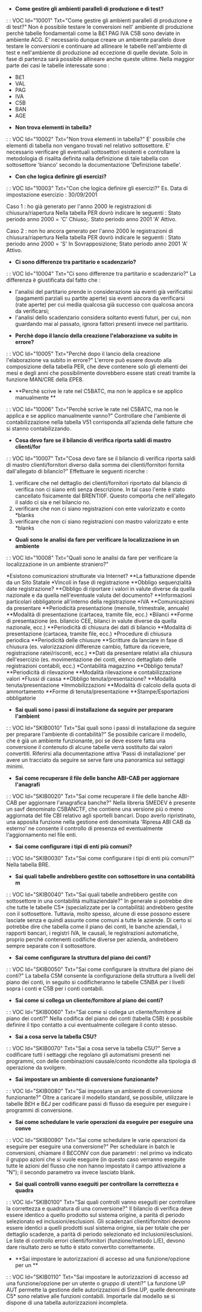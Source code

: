 - **Come gestire gli ambienti paralleli di produzione e di test?**

 :  : VOC Id="10001" Txt="Come gestire gli ambienti paralleli di produzione e di test?"
 Non è possibile testare le conversioni nell' ambiente di produzione perchè tabelle fondamentali come la
 B£1 PAG IVA C5B sono deviate in ambiente ACG.
 E' necessario dunque creare un ambiente parallelo dove testare le conversioni e continuare ad allineare le tabelle
 nell'ambiente di test e nell'ambiente di produzione ad eccezione di quelle deviate.
 Solo in fase di partenza sarà possibile allineare anche queste ultime.
 Nella maggior parte dei casi le tabelle interessate sono : 
 * B£1
 * VAL
 * PAG
 * IVA
 * C5B
 * BAN
 * AGE

- **Non trova elementi in tabella?**

 :  : VOC Id="10002" Txt="Non trova elementi in tabella?"
 E' possibile che elementi di tabella non vengano trovati nel relativo sottosettore.
 E' necessario verificare gli eventuali sottosettori esistenti e controllare la metodologia di risalita
 definita nalla definizione di tale tabella con sottosettore 'bianco' secondo la documentazione 'Definizione tabelle'.

- **Con che logica definire gli esercizi?**

 :  : VOC Id="10003" Txt="Con che logica definire gli esercizi?"
 Es. Data di impostazione esercizio :  30/09/2001

 Caso 1 :  ho già generato per l'anno 2000 le registrazioni di chiusura/riapertura
 Nella tabella PER dovrò indicare le seguenti : 
 Stato periodo anno 2000 = 'C' Chiuso;.
 Stato periodo anno 2001 'A' Attivo.

 Caso 2 :  non ho ancora generato per l'anno 2000 le registrazioni di chiusura/riapertura
 Nella tabella PER dovrò indicare le seguenti : 
 Stato periodo anno 2000 = 'S' In Sovrapposizione;
 Stato periodo anno 2001 'A' Attivo.

- **Ci sono differenze tra partitario e scadenzario?**

 :  : VOC Id="10004" Txt="Ci sono differenze tra partitario e scadenzario?"
 La differenza è giustificata dal fatto che : 
 * l'analisi del partitario prende in considerazione sia eventi già verificatisi (pagamenti parziali su partite aperte) sia eventi ancora da verificarsi (rate aperte) per cui media qualcosa già successo con qualcosa ancora da verificarsi;
 * l'analisi dello scadenzario considera soltanto eventi futuri, per cui, non guardando mai al passato, ignora fattori presenti invece nel partitario.

- **Perchè dopo il lancio della creazione l'elaborazione va subito in errore?**

 :  : VOC Id="10005" Txt="Perchè dopo il lancio della creazione l'elaborazione va subito in errore?"
 L'errore può essere dovuto alla composizione della tabella PER, che deve contenere solo gli elementi dei mesi e degli
 anni che possibilmente dovrebbero essere stati creati tramite la funzione MAN/CRE della £PE8.

- **Perchè scrive le rate nel C5BATC, ma non le applica e se applico manualmente **

 :  : VOC Id="10006" Txt="Perchè scrive le rate nel C5BATC, ma non le applica e se applico manualmente vanno?"
 Controllare che l'ambiente di contabilizzazione nella tabella V51 corrisponda all'azienda delle fatture che si stanno contabilizzando.

- **Cosa devo fare se il bilancio di verifica riporta saldi di mastro clienti/for**

 :  : VOC Id="10007" Txt="Cosa devo fare se il bilancio di verifica riporta saldi di mastro clienti/fornitori diverso dalla somma dei clienti/fornitori fornita dall'allegato di bilancio?"
 Effettuare le seguenti ricerche : 
 1. verificare che nel dettaglio dei clienti/fornitori riportato dal bilancio di verifica non ci siano enti senza descrizione. In tal caso l'ente è stato
 cancellato fisicamente dal BRENTI0F. Questo comporta che nell'allegato il saldo ci sia e nel bilancio no.
 2. verificare che non ci siano registrazioni con ente valorizzato e conto *blanks
 3. verificare che non ci siano registrazioni con mastro valorizzato e ente *blanks

- **Quali sono le analisi da fare per verificare la localizzazione in un ambiente**

 :  : VOC Id="10008" Txt="Quali sono le analisi da fare per verificare la localizzazione in un ambiente straniero?"

 *Esistono comunicazioni strutturate via Internet?
 **La fatturazione dipende da un Sito Statale
 *Vincoli in fase di registrazione
 **Obbligo sequenzialità date registrazione?
 **Obbligo di riportare i valori in valute diverse da quella nazionale e da quella nell'eventuale valuta del documento?
 **Informazioni particolari obbligatorie all'interno della registrazione
 *IVA
 **Comunicazioni da presentare
 **Periodicità presentazione (mensile, trimestrale, annuale)
 **Modalità di presentazione (cartacea, tramite file, ecc.)
 *Bilanci
 **Forme di presentazione (es. bilancio CEE, bilanci in valute diverse da quella nazionale, ecc.)
 **Periodicità di chiusura dei dati di bilancio
 **Modalità di presentazione (cartacea, tramite file, ecc.)
 *Procedure di chiusura periodica
 **Periodicità delle chiusure
 **Scritture da lanciare in fase di chiusura (es. valorizzazioni differenze cambio, fatture da ricevere, registrazione ratei/risconti, ecc.)
 **Dati da presentare relativi alla chiusura dell'esercizio (es. movimentazione dei conti, elenco dettagliato delle registrazioni contabili, ecc.)
 *Contabilità magazzino
 **Obbligo tenuta?
 **Periodicità di rilevazione
 **Modalità rilevazione e contabilizzazione valori
 *Flussi di cassa
 **Obbligo tenuta/presentazione?
 **Modalità tenuta/presentazione
 *Immobilizzazioni
 **Modalità di calcolo della quota di ammortamento
 **Forme di tenuta/presentazione
 **Stampe/Esportazioni obbligatorie

- **Sai quali sono i passi di installazione da seguire per preparare l'ambient**

 :  : VOC Id="SKIB0010" Txt="Sai quali sono i passi di installazione da seguire per preparare l'ambiente di contabilità?"
Se possibile caricare il modello, che è già un ambiente funzionante, poi se deve essere fatta una conversione il contenuto di alcune tabelle verrà sostituito dai valori convertiti.
Riferirsi alla documentazione attiva 'Passi di installazione' per avere un tracciato da seguire se serve fare una panoramica sui settaggi minimi.
- **Sai come recuperare il file delle banche ABI-CAB per aggiornare l'anagrafi**

 :  : VOC Id="SKIB0020" Txt="Sai come recuperare il file delle banche ABI-CAB per aggiornare l'anagrafica banche?"
Nella libreria SMEDEV è presente un savf denominato C5BANCTF, che contiene una versione più o meno aggiornata del file CBI relativo agli sportelli bancari.
Dopo averlo ripristinato, una apposita funzione nella gestione enti denominata 'Ripresa ABI CAB da esterno' ne consente il controllo di presenza ed eventualmente l'aggiornamento nel file enti.
- **Sai come configurare i tipi di enti più comuni?**

 :  : VOC Id="SKIB0030" Txt="Sai come configurare i tipi di enti più comuni?"
Nella tabella BRE.
- **Sai quali tabelle andrebbero gestite con sottosettore in una contabilità m**

 :  : VOC Id="SKIB0040" Txt="Sai quali tabelle andrebbero gestite con sottosettore in una contabilità multiaziendale?"
In generale si potrebbe dire che tutte le tabelle C5* (specializzate per la contabilità) andrebbero gestite con il sottosettore. Tuttavia, molto spesso, alcune di esse possono essere lasciate senza e quindi assunte come comuni a tutte le aziende. Di certo si potrebbe dire che tabella come il piano dei conti, le banche aziendali, i rapporti bancari, i registri IVA, le causali, le registrazioni automatiche, proprio perchè contenenti codifiche diverse per azienda, andrebbero sempre separate con il sottosettore.
- **Sai come configurare la struttura del piano dei conti?**

 :  : VOC Id="SKIB0050" Txt="Sai come configurare la struttura del piano dei conti?"
La tabella C5M consente la configurazione della struttura a livelli del piano dei conti, in seguito si codificheranno le tabelle C5NBA per i livelli sopra i conti e C5B per i conti contabili.
- **Sai come si collega un cliente/fornitore al piano dei conti?**

 :  : VOC Id="SKIB0060" Txt="Sai come si collega un cliente/fornitore al piano dei conti?"
Nella codifica del piano dei conti (tabella C5B) è possibile definire il tipo contatto a cui eventualmente collegare il conto stesso.
- **Sai a cosa serve la tabella C5U?**

 :  : VOC Id="SKIB0070" Txt="Sai a cosa serve la tabella C5U?"
Serve a codificare tutti i settaggi che regolano gli automatismi presenti nei programmi, con delle combinazioni causale/conto ricondotte alla tipologia di operazione da svolgere.
- **Sai impostare un ambiente di conversione funzionante?**

 :  : VOC Id="SKIB0080" Txt="Sai impostare un ambiente di conversione funzionante?"
Oltre a caricare il modello standard, se possibile, utilizzare le tabelle B£H e B£J per codificare passi di flusso da eseguire per eseguire i programmi di conversione.
- **Sai come schedulare le varie operazioni da eseguire per eseguire una conve**

 :  : VOC Id="SKIB0090" Txt="Sai come schedulare le varie operazioni da eseguire per eseguire una conversione?"
Per schedulare in batch le conversioni, chiamare il B£CONV con due parametri :  nel primo va indicato il gruppo azioni che si vuole eseguire (in questo caso verranno eseguite tutte le azioni del flusso che non hanno impostato il campo attivazione a "N"); il secondo parametro va invece lasciato blank.
- **Sai quali controlli vanno eseguiti per controllare la correttezza e quadra**

 :  : VOC Id="SKIB0100" Txt="Sai quali controlli vanno eseguiti per controllare la correttezza e quadratura di una conversione?"
Il bilancio di verifica deve essere identico a quello prodotto sul sistema origine, a parità di periodo selezionato ed inclusioni/esclusioni.
Gli scadenzari clienti/fornitori devono essere identici a quelli prodotti susl sistema origine, sia per totale che per dettaglio scadenze, a parità di periodo selezionato ed inclusioni/esclusioni.
Le liste di controllo errori clienti/fornitori (funzione/metodo L/E), devono dare risultato zero se tutto è stato convertito correttamente.
- **Sai impostare le autorizzazioni di accesso ad una funzione/opzione per un **

 :  : VOC Id="SKIB0110" Txt="Sai impostare le autorizzazioni di accesso ad una funzione/opzione per un utente o gruppo di utenti?"
La funzione UP AUT permette la gestione delle autorizzazioni di Sme.UP, quelle denominate C5* sono relative alle funzioni contabili. Importarle dal modello se si dispone di una tabella autorizzazioni incompleta.
